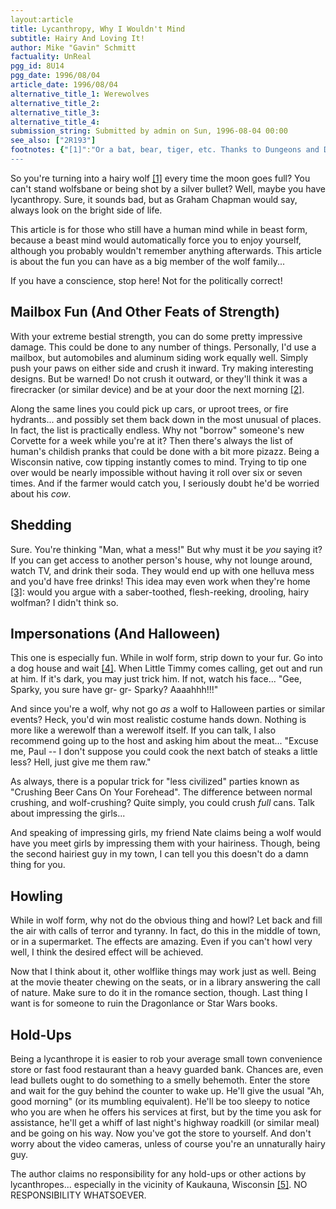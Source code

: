 ```yaml
---
layout:article
title: Lycanthropy, Why I Wouldn't Mind
subtitle: Hairy And Loving It!
author: Mike "Gavin" Schmitt
factuality: UnReal
pgg_id: 8U14
pgg_date: 1996/08/04
article_date: 1996/08/04
alternative_title_1: Werewolves
alternative_title_2: 
alternative_title_3: 
alternative_title_4: 
submission_string: Submitted by admin on Sun, 1996-08-04 00:00
see_also: ["2R193"]
footnotes: {"[1]":"Or a bat, bear, tiger, etc. Thanks to Dungeons and Dragons, we have any number of furry things to choose from.","[2]":"Assuming you destroy mailboxes all the time, which we can safely conclude from the fact that you think about it anyway.","[3]":"Caution: if you're going to scare your way in, don't do this to old people. Heart attacks are not funny.","[4]":"If there's already a dog in there, keep it quiet!!","[5]":"My home town."}
---
```

<div>
<p>So you're turning into a hairy wolf <a href="#footnotes.1" class="footnote-link">[1]</a> every time the moon goes full? You can't stand wolfsbane or being shot by a silver bullet? Well, maybe you have lycanthropy. Sure, it sounds bad, but as Graham Chapman would say, always look on the bright side of life.</p>
<p>This article is for those who still have a human mind while in beast form, because a beast mind would automatically force you to enjoy yourself, although you probably wouldn't remember anything afterwards. This article is about the fun you can have as a big member of the wolf family...</p>
<p>If you have a conscience, stop here! Not for the politically correct!</p>
<h2>Mailbox Fun (And Other Feats of Strength)</h2>
<p>With your extreme bestial strength, you can do some pretty impressive damage. This could be done to any number of things. Personally, I'd use a mailbox, but automobiles and aluminum siding work equally well. Simply push your paws on either side and crush it inward. Try making interesting designs. But be warned! Do not crush it outward, or they'll think it was a firecracker (or similar device) and be at your door the next morning <a href="#footnotes.2" class="footnote-link">[2]</a>.</p>
<p>Along the same lines you could pick up cars, or uproot trees, or fire hydrants... and possibly set them back down in the most unusual of places. In fact, the list is practically endless. Why not "borrow" someone's new Corvette for a week while you're at it? Then there's always the list of human's childish pranks that could be done with a bit more pizazz. Being a Wisconsin native, cow tipping instantly comes to mind. Trying to tip one over would be nearly impossible without having it roll over six or seven times. And if the farmer would catch you, I seriously doubt he'd be worried about his <em>cow</em>.</p>
<h2>Shedding</h2>
<p>Sure. You're thinking "Man, what a mess!" But why must it be <em>you</em> saying it? If you can get access to another person's house, why not lounge around, watch TV, and drink their soda. They would end up with one helluva mess and you'd have free drinks! This idea may even work when they're home <a href="#footnotes.3" class="footnote-link">[3]</a>: would you argue with a saber-toothed, flesh-reeking, drooling, hairy wolfman? I didn't think so.</p>
<h2>Impersonations (And Halloween)</h2>
<p>This one is especially fun. While in wolf form, strip down to your fur. Go into a dog house and wait <a href="#footnotes.4" class="footnote-link">[4]</a>. When Little Timmy comes calling, get out and run at him. If it's dark, you may just trick him. If not, watch his face... "Gee, Sparky, you sure have gr- gr- Sparky? Aaaahhh!!!"</p>
<p>And since you're a wolf, why not go <em>as</em> a wolf to Halloween parties or similar events? Heck, you'd win most realistic costume hands down. Nothing is more like a werewolf than a werewolf itself. If you can talk, I also recommend going up to the host and asking him about the meat... "Excuse me, Paul -- I don't suppose you could cook the next batch of steaks a little less? Hell, just give me them raw."</p>
<p>As always, there is a popular trick for "less civilized" parties known as "Crushing Beer Cans On Your Forehead". The difference between normal crushing, and wolf-crushing? Quite simply, you could crush <em>full</em> cans. Talk about impressing the girls...</p>
<p>And speaking of impressing girls, my friend Nate claims being a wolf would have you meet girls by impressing them with your hairiness. Though, being the second hairiest guy in my town, I can tell you this doesn't do a damn thing for you.</p>
<h2>Howling</h2>
<p>While in wolf form, why not do the obvious thing and howl? Let back and fill the air with calls of terror and tyranny. In fact, do this in the middle of town, or in a supermarket. The effects are amazing. Even if you can't howl very well, I think the desired effect will be achieved.</p>
<p>Now that I think about it, other wolflike things may work just as well. Being at the movie theater chewing on the seats, or in a library answering the call of nature. Make sure to do it in the romance section, though. Last thing I want is for someone to ruin the Dragonlance or Star Wars books.</p>
<h2>Hold-Ups</h2>
<p>Being a lycanthrope it is easier to rob your average small town convenience store or fast food restaurant than a heavy guarded bank. Chances are, even lead bullets ought to do something to a smelly behemoth. Enter the store and wait for the guy behind the counter to wake up. He'll give the usual "Ah, good morning" (or its mumbling equivalent). He'll be too sleepy to notice who you are when he offers his services at first, but by the time you ask for assistance, he'll get a whiff of last night's highway roadkill (or similar meal) and be going on his way. Now you've got the store to yourself. And don't worry about the video cameras, unless of course you're an unnaturally hairy guy.</p>
<p>The author claims no responsibility for any hold-ups or other actions by lycanthropes... especially in the vicinity of Kaukauna, Wisconsin <a href="#footnotes.5" class="footnote-link">[5]</a>. NO RESPONSIBILITY WHATSOEVER.</p>
</div>
